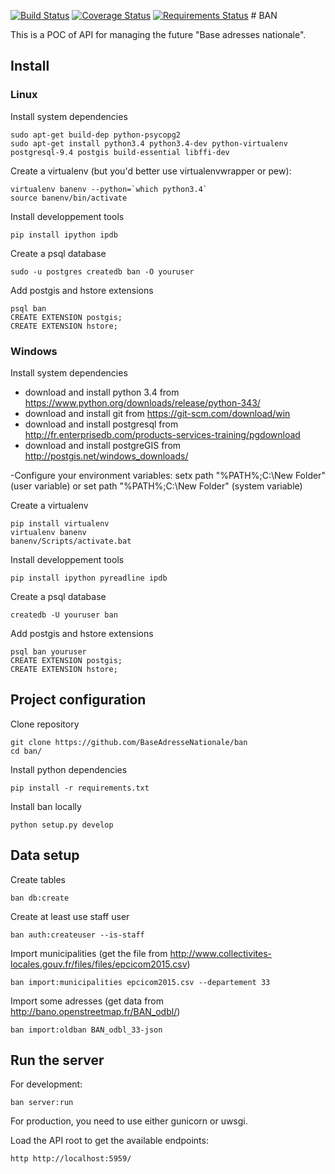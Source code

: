 [![Build Status](https://travis-ci.org/BaseAdresseNationale/ban.svg)](https://travis-ci.org/BaseAdresseNationale/ban) [![Coverage Status](https://coveralls.io/repos/BaseAdresseNationale/ban/badge.svg?branch=master&service=github)](https://coveralls.io/github/BaseAdresseNationale/ban?branch=master) [![Requirements Status](https://requires.io/github/BaseAdresseNationale/ban/requirements.svg?branch=master)](https://requires.io/github/BaseAdresseNationale/ban/requirements/?branch=master)
# BAN

This is a POC of API for managing the future "Base adresses nationale".

## Install
### Linux

Install system dependencies

    sudo apt-get build-dep python-psycopg2
    sudo apt-get install python3.4 python3.4-dev python-virtualenv postgresql-9.4 postgis build-essential libffi-dev

Create a virtualenv (but you'd better use virtualenvwrapper or pew):

    virtualenv banenv --python=`which python3.4`
    source banenv/bin/activate

Install developpement tools

    pip install ipython ipdb


Create a psql database

    sudo -u postgres createdb ban -O youruser

Add postgis and hstore extensions

    psql ban
    CREATE EXTENSION postgis;
    CREATE EXTENSION hstore;

### Windows

Install system dependencies

- download and install python 3.4 from https://www.python.org/downloads/release/python-343/
- download and install git from https://git-scm.com/download/win
- download and install postgresql from http://fr.enterprisedb.com/products-services-training/pgdownload
- download and install postgreGIS from http://postgis.net/windows_downloads/

-Configure your environment variables:
    setx path "%PATH%;C:\New Folder" (user variable)
or  set path "%PATH%;C:\New Folder" (system variable)

Create a virtualenv

    pip install virtualenv
    virtualenv banenv
    banenv/Scripts/activate.bat

Install developpement tools

    pip install ipython pyreadline ipdb

Create a psql database

    createdb -U youruser ban

Add postgis and hstore extensions

    psql ban youruser
    CREATE EXTENSION postgis;
    CREATE EXTENSION hstore;


## Project configuration

Clone repository

    git clone https://github.com/BaseAdresseNationale/ban
    cd ban/

Install python dependencies

    pip install -r requirements.txt

Install ban locally

    python setup.py develop


## Data setup

Create tables

    ban db:create

Create at least use staff user

    ban auth:createuser --is-staff

Import municipalities (get the file from
http://www.collectivites-locales.gouv.fr/files/files/epcicom2015.csv)

    ban import:municipalities epcicom2015.csv --departement 33

Import some adresses (get data from http://bano.openstreetmap.fr/BAN_odbl/)

    ban import:oldban BAN_odbl_33-json

## Run the server

For development:

    ban server:run

For production, you need to use either gunicorn or uwsgi.

Load the API root to get the available endpoints:

    http http://localhost:5959/
